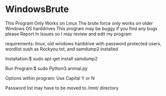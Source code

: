# WindowsBrute
This Program Only Works on Linux
The brute force only works on older Windows OS harddrives
This program may be buggy if you find any bugs please Report In Issues so I may review and edit my program

requirements:
linux,
old windows harddrive with password protected users,
wordlist sush as Rockyou.txt, and
samdump2 installed

Installation:$ sudo apt-get install samdump2

Run Program:$ sudo Python3 animal.py

Options within program: Use Capital Y or N

Password list may have to be moved to /mnt/ directory 
